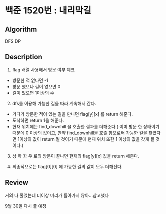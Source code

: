 # 백준 1520번 : 내리막길

## Algorithm

DFS
DP

## Description

1. flag 배열 사용해서 방문 여부 체크
  + 방문한 적 없다면 -1
  + 방문 했으나 길이 없으면 0
  + 길이 있으면 1이상의 수
  
2. dfs를 이용해 가능한 길을 따라 계속해서 간다.
  + 가다가 방문한 적이 있는 길을 만나면 flag[y][x] 를 return 해준다.
  + 도착하면 return 1을 해준다.
  + 현재 위치에는 find_downhill 을 호출한 결과를 더해준다.( 이미 방문 한 상태이기 때문에 0 이상의 값이고, 만약 find_downhill을 호출 함으로써 가능한 길을 찾았다면 1이상의 값이 return 될 것이기 때문에 현재 위치 또한 1 이상의 값을 갖게 될 것이다.)
  
  
3. 상 하 좌 우 로의 방문이 끝나면 현재의 flag[y][x] 값을 return 해준다.

4. 최종적으로는 flag[0][0] 에 가능한 길의 값이 모두 더해진다.

## Review

거의 다 풀었는데 더이상 머리가 돌아가지 않아...참고했다

9월 30일 다시 풀 예정
